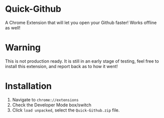 # Quick-Github
A Chrome Extension that will let you open your Github faster! Works offline as well!

# Warning
This is not production ready. It is still in an early stage of testing, feel free to install this extension, and report back as to how it went!

# Installation
1. Navigate to ``` chrome://extensions ```
2. Check the Developer Mode box/switch
3. Click 
``` load unpacked ```, select the ``` Quick-Github.zip ``` file.
